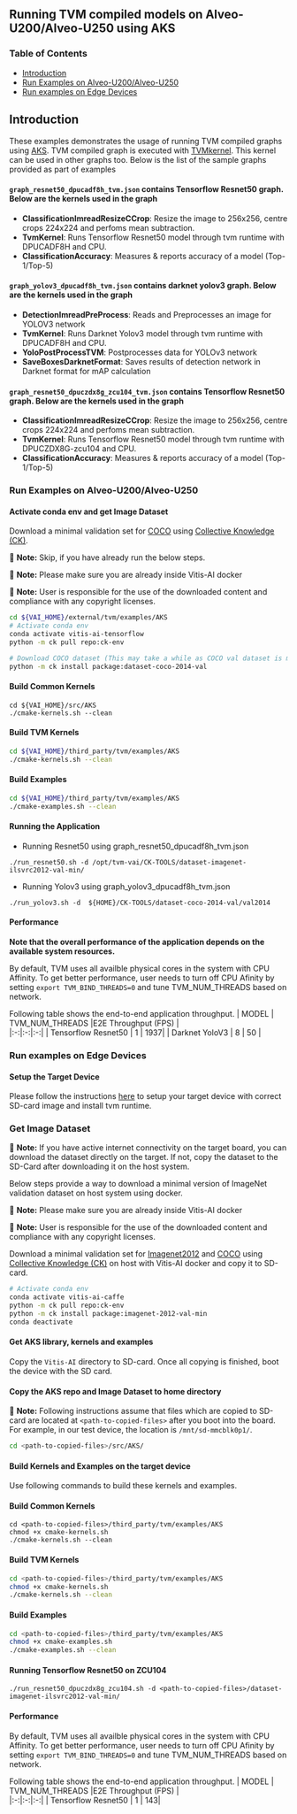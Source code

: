 ## Running TVM compiled models on Alveo-U200/Alveo-U250 using AKS

### Table of Contents
- [Introduction](#Introduction)
- [Run Examples on Alveo-U200/Alveo-U250](#run-examples-on-alveo-u200alveo-u250)
- [Run examples on Edge Devices](#run-examples-on-Edge-Devices
)


## Introduction
These examples demonstrates the usage of running TVM compiled graphs using [AKS](../../../../tools/AKS/README.md#introduction). TVM compiled graph is executed with [TVMkernel](kernel_zoo/kernel_tvm.json). This kernel can be used in other graphs too. Below is the list of the sample graphs provided as part of examples 

#### `graph_resnet50_dpucadf8h_tvm.json` contains Tensorflow Resnet50 graph. Below are the kernels used in the graph
* **ClassificationImreadResizeCCrop**: Resize the image to 256x256, centre crops 224x224 and  perfoms mean subtraction. 
* **TvmKernel**: Runs Tensorflow Resnet50 model through tvm runtime with DPUCADF8H and CPU.
* **ClassificationAccuracy**: Measures & reports accuracy of a model (Top-1/Top-5)

#### `graph_yolov3_dpucadf8h_tvm.json` contains darknet yolov3 graph. Below are the kernels used in the graph
* **DetectionImreadPreProcess**: Reads and Preprocesses an image for YOLOV3 network
* **TvmKernel**: Runs Darknet Yolov3 model through tvm runtime with DPUCADF8H and CPU.
* **YoloPostProcessTVM**: Postprocesses data for YOLOv3 network
* **SaveBoxesDarknetFormat**: Saves results of detection network in Darknet format for mAP calculation 

#### `graph_resnet50_dpuczdx8g_zcu104_tvm.json` contains Tensorflow Resnet50 graph. Below are the kernels used in the graph
* **ClassificationImreadResizeCCrop**: Resize the image to 256x256, centre crops 224x224 and  perfoms mean subtraction. 
* **TvmKernel**: Runs Tensorflow Resnet50 model through tvm runtime with DPUCZDX8G-zcu104 and CPU.
* **ClassificationAccuracy**: Measures & reports accuracy of a model (Top-1/Top-5)


### Run Examples on Alveo-U200/Alveo-U250

#### Activate conda env and get Image Dataset 

Download a minimal validation set for [COCO](http://cocodataset.org/#home) using [Collective Knowledge (CK)](https://github.com/ctuning).

:pushpin: **Note:** Skip, if you have already run the below steps.

:pushpin: **Note:** Please make sure you are already inside Vitis-AI docker

:pushpin: **Note:** User is responsible for the use of the downloaded content and compliance with any copyright licenses.

```sh
cd ${VAI_HOME}/external/tvm/examples/AKS
# Activate conda env
conda activate vitis-ai-tensorflow
python -m ck pull repo:ck-env

# Download COCO dataset (This may take a while as COCO val dataset is more than 6 GB in size)
python -m ck install package:dataset-coco-2014-val

```

#### Build Common Kernels
```
cd ${VAI_HOME}/src/AKS
./cmake-kernels.sh --clean
```

#### Build TVM Kernels
```sh
cd ${VAI_HOME}/third_party/tvm/examples/AKS
./cmake-kernels.sh --clean
```
#### Build Examples
```sh
cd ${VAI_HOME}/third_party/tvm/examples/AKS
./cmake-examples.sh --clean
```

#### Running the Application

- Running Resnet50 using graph_resnet50_dpucadf8h_tvm.json 
```
./run_resnet50.sh -d /opt/tvm-vai/CK-TOOLS/dataset-imagenet-ilsvrc2012-val-min/
```
- Running Yolov3 using graph_yolov3_dpucadf8h_tvm.json
```
./run_yolov3.sh -d  ${HOME}/CK-TOOLS/dataset-coco-2014-val/val2014
```

#### Performance

**Note that the overall performance of the application depends on the available system resources.**

By default, TVM uses all availble physical cores in the system with CPU Affinity. To get better performance, user needs to turn off CPU Afinity by setting  `export TVM_BIND_THREADS=0` and tune TVM_NUM_THREADS based on network.

Following table shows the end-to-end application throughput.
| MODEL | TVM_NUM_THREADS |E2E Throughput (FPS) |  
|:-:|:-:|:-:|
| Tensorflow Resnet50 | 1 | 1937|
| Darknet YoloV3 | 8 | 50 |

### Run examples on Edge Devices

#### Setup the Target Device

Please follow the instructions [here](../../../tvm/docs/running_on_zynq.md#petalinux-setup) to setup your target device with correct SD-card image and install tvm runtime. 

### Get Image Dataset

:pushpin: **Note:** If you have active internet connectivity on the target board, you can download the dataset directly on the target. If not, copy the dataset to the SD-Card after downloading it on the host system.

Below steps provide a way to download a minimal version of ImageNet validation dataset on host system using docker.

:pushpin: **Note:** Please make sure you are already inside Vitis-AI docker

:pushpin: **Note:** User is responsible for the use of the downloaded content and compliance with any copyright licenses.

Download a minimal validation set for [Imagenet2012](http://www.image-net.org/challenges/LSVRC/2012/) and [COCO](http://cocodataset.org/#home) using [Collective Knowledge (CK)](https://github.com/ctuning) on host with Vitis-AI docker and copy it to SD-card.

```sh
# Activate conda env
conda activate vitis-ai-caffe
python -m ck pull repo:ck-env
python -m ck install package:imagenet-2012-val-min
conda deactivate
```

#### Get AKS library, kernels and examples

Copy the `Vitis-AI` directory to SD-card. Once all copying is finished, boot the device with the SD card.

#### Copy the AKS repo and Image Dataset to home directory
:pushpin: **Note:** Following instructions assume that files which are copied to SD-card are located at `<path-to-copied-files>` after you boot into the board. For example, in our test device, the location is `/mnt/sd-mmcblk0p1/`.


```sh
cd <path-to-copied-files>/src/AKS/
```

#### Build Kernels and Examples on the target device

Use following commands to build these kernels and examples.

#### Build Common Kernels
```
cd <path-to-copied-files>/third_party/tvm/examples/AKS
chmod +x cmake-kernels.sh
./cmake-kernels.sh --clean
```

#### Build TVM Kernels
```sh
cd <path-to-copied-files>/third_party/tvm/examples/AKS
chmod +x cmake-kernels.sh
./cmake-kernels.sh --clean
```
#### Build Examples
```sh
cd <path-to-copied-files>/third_party/tvm/examples/AKS
chmod +x cmake-examples.sh
./cmake-examples.sh --clean
```
#### Running Tensorflow Resnet50 on ZCU104

```
./run_resnet50_dpuczdx8g_zcu104.sh -d <path-to-copied-files>/dataset-imagenet-ilsvrc2012-val-min/ 
```
#### Performance
By default, TVM uses all availble physical cores in the system with CPU Affinity. To get better performance, user needs to turn off CPU Afinity by setting  `export TVM_BIND_THREADS=0` and tune TVM_NUM_THREADS based on network.

Following table shows the end-to-end application throughput.
| MODEL | TVM_NUM_THREADS |E2E Throughput (FPS) |  
|:-:|:-:|:-:|
| Tensorflow Resnet50 | 1 | 143|
